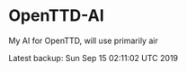 # OpenTTD-AI
My AI for OpenTTD, will use primarily air

Latest backup: Sun Sep 15 02:11:02 UTC 2019
